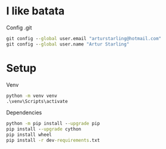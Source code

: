 # I like batata

Config .git

```bat
git config --global user.email "arturstarling@hotmail.com"
git config --global user.name "Artur Starling"
```


# Setup

Venv

```bat
python -m venv venv
.\venv\Scripts\activate
```

Dependencies

```bat
python -m pip install --upgrade pip
pip install --upgrade cython
pip install wheel
pip install -r dev-requirements.txt
```
